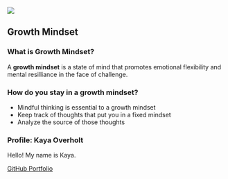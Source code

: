 ![](https://cdn.cnn.com/cnnnext/dam/assets/150103074330-hubble-space-background-2-large-169.jpg)

## Growth Mindset
### What is Growth Mindset?
  A **growth mindset** is a state of mind that promotes emotional flexibility and mental resilliance in the face of challenge.

### How do you stay in a growth mindset?
  - Mindful thinking is essential to a growth mindset
  - Keep track of thoughts that put you in a fixed mindset
  - Analyze the source of those thoughts
  
  
### Profile: Kaya Overholt
  Hello! My name is Kaya.
  
  [GitHub Portfolio]()
